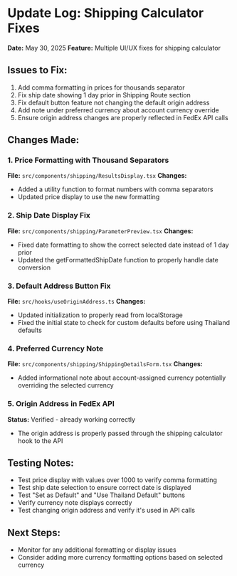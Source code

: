 # Update Log: Shipping Calculator Fixes
**Date:** May 30, 2025
**Feature:** Multiple UI/UX fixes for shipping calculator

## Issues to Fix:
1. Add comma formatting in prices for thousands separator
2. Fix ship date showing 1 day prior in Shipping Route section
3. Fix default button feature not changing the default origin address
4. Add note under preferred currency about account currency override
5. Ensure origin address changes are properly reflected in FedEx API calls

## Changes Made:

### 1. Price Formatting with Thousand Separators
**File:** `src/components/shipping/ResultsDisplay.tsx`
**Changes:**
- Added a utility function to format numbers with comma separators
- Updated price display to use the new formatting

### 2. Ship Date Display Fix
**File:** `src/components/shipping/ParameterPreview.tsx`
**Changes:**
- Fixed date formatting to show the correct selected date instead of 1 day prior
- Updated the getFormattedShipDate function to properly handle date conversion

### 3. Default Address Button Fix
**File:** `src/hooks/useOriginAddress.ts`
**Changes:**
- Updated initialization to properly read from localStorage
- Fixed the initial state to check for custom defaults before using Thailand defaults

### 4. Preferred Currency Note
**File:** `src/components/shipping/ShippingDetailsForm.tsx`
**Changes:**
- Added informational note about account-assigned currency potentially overriding the selected currency

### 5. Origin Address in FedEx API
**Status:** Verified - already working correctly
- The origin address is properly passed through the shipping calculator hook to the API

## Testing Notes:
- Test price display with values over 1000 to verify comma formatting
- Test ship date selection to ensure correct date is displayed
- Test "Set as Default" and "Use Thailand Default" buttons
- Verify currency note displays correctly
- Test changing origin address and verify it's used in API calls

## Next Steps:
- Monitor for any additional formatting or display issues
- Consider adding more currency formatting options based on selected currency
